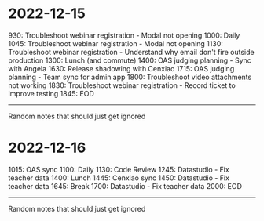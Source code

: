 # 2022-12-15

930: Troubleshoot webinar registration - Modal not opening
1000: Daily
1045: Troubleshoot webinar registration - Modal not opening
1130: Troubleshoot webinar registration - Understand why email don't fire outside production
1300: Lunch (and commute)
1400: OAS judging planning - Sync with Angela
1630: Release shadowing with Cenxiao
1715: OAS judging planning - Team sync for admin app
1800: Troubleshoot video attachments not working
1830: Troubleshoot webinar registration - Record ticket to improve testing
1845: EOD

---

Random notes that should just get ignored

# 2022-12-16

1015: OAS sync
1100: Daily
1130: Code Review
1245: Datastudio - Fix teacher data
1400: Lunch
1445: Cenxiao sync
1450: Datastudio - Fix teacher data
1645: Break
1700: Datastudio - Fix teacher data
2000: EOD

---

Random notes that should just get ignored